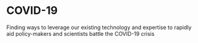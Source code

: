 # COVID-19

Finding ways to leverage our existing technology and expertise to rapidly aid policy-makers and scientists battle the COVID-19 crisis
